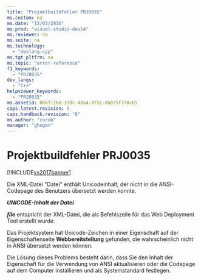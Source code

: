 ```yaml
---
title: "Projektbuildfehler PRJ0035"
ms.custom: na
ms.date: "12/03/2016"
ms.prod: "visual-studio-dev14"
ms.reviewer: na
ms.suite: na
ms.technology: 
  - "devlang-cpp"
ms.tgt_pltfrm: na
ms.topic: "error-reference"
f1_keywords: 
  - "PRJ0035"
dev_langs: 
  - "C++"
helpviewer_keywords: 
  - "PRJ0035"
ms.assetid: 0667116d-338c-40a4-972c-da875f778cb5
caps.latest.revision: 6
caps.handback.revision: "6"
ms.author: "corob"
manager: "ghogen"
---
```

# Projektbuildfehler PRJ0035
[!INCLUDE[vs2017banner](../../assembler/inline/includes/vs2017banner.md)]

Die XML\-Datei "Datei" enthält Unicodeinhalt, der nicht in die ANSI\-Codepage des Benutzers übersetzt werden konnte.  
  
 ***UNICODE\-Inhalt der Datei***  
  
 ***file***  entspricht der XML\-Datei, die als Befehlszeile für das Web Deployment Tool erstellt wurde.  
  
 Das Projektsystem hat Unicode\-Zeichen in einer Eigenschaft auf der Eigenschaftenseite **Webbereitstellung** gefunden, die wahrscheinlich nicht in ANSI übersetzt werden können.  
  
 Die Lösung dieses Problems besteht darin, dass Sie den Inhalt der Eigenschaft für die Verwendung von ANSI aktualisieren oder die Codepage auf dem Computer installieren und als Systemstandard festlegen.